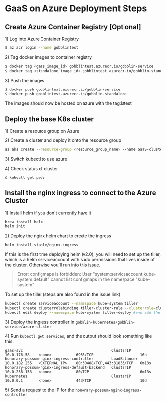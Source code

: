 # GaaS on Azure Deployment Steps

## Create Azure Container Registry [Optional]

1\) Log into Azure Container Registry

```bash
$ az acr login --name gobblintest
```

2\) Tag docker images to container registry

```bash
$ docker tag <gaas_image_id> gobblintest.azurecr.io/gobblin-service
$ docker tag <standalone_image_id> gobblintest.azurecr.io/gobblin-standalone
```

3\) Push the images

```bash
$ docker push gobblintest.azurecr.io/gobblin-service
$ docker push gobblintest.azurecr.io/gobblin-standalone
```

The images should now be hosted on azure with the tag:latest

## Deploy the base K8s cluster

1\) Create a resource group on Azure

2\) Create a cluster and deploy it onto the resource group

```bash
az aks create --resource-group <resource_group_name> --name GaaS-cluster-test --node-count 1 --enable-addons monitoring --generate-ssh-keys
```

3\) Switch kubectl to use azure

4\) Check status of cluster

```bash
$ kubectl get pods
```

## Install the nginx ingress to connect to the Azure Cluster

1\) Install helm if you don't currently have it

```bash
brew install helm
helm init
```

2\) Deploy the nginx helm chart to create the ingress

```bash
helm install stable/nginx-ingress
```

If this is the first time deploying helm (v2.0), you will need to set up the tiller, which is a helm serviceaccount with sudo permissions that lives inside of the cluster. Otherwise you'll run into this [issue](https://github.com/helm/helm/issues/2224).

> Error: configmaps is forbidden: User "system:serviceaccount:kube-system:default" cannot list configmaps in the namespace "kube-system"

To set up the tiller \(steps are also found in the issue link\)

```bash
kubectl create serviceaccount --namespace kube-system tiller
kubectl create clusterrolebinding tiller-cluster-rule --clusterrole=cluster-admin --serviceaccount=kube-system:tiller
kubectl edit deploy --namespace kube-system tiller-deploy #and add the line serviceAccount: tiller to spec/template/spec
```

3\) Deploy the ingress controller in `gobblin-kubernetes/gobblin-service/azure-cluster`

4\) Run `kubectl get services`, and the output should look something like this:

```text
gaas-svc                                        ClusterIP      10.0.176.58    <none>           6956/TCP                     16h
honorary-possum-nginx-ingress-controller        LoadBalancer   10.0.182.255   <EXTERNAL_IP>    80:30488/TCP,443:31835/TCP   6m13s
honorary-possum-nginx-ingress-default-backend   ClusterIP      10.0.236.153   <none>           80/TCP                       6m13s
kubernetes                                      ClusterIP      10.0.0.1       <none>           443/TCP                      10d
```

5\) Send a request to the IP for the `honorary-possum-nginx-ingress-controller`



